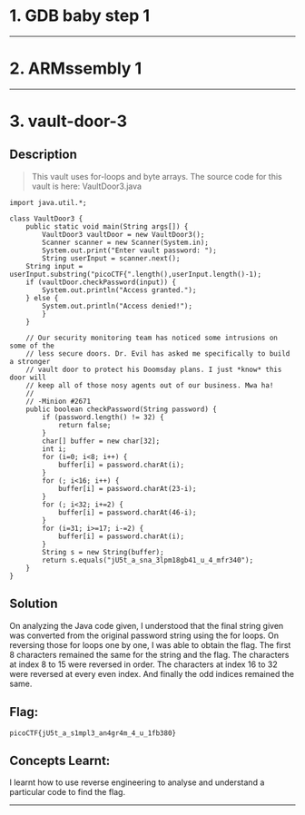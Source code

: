 # 1. GDB baby step 1

***

# 2. ARMssembly 1

***

# 3. vault-door-3

## Description
> This vault uses for-loops and byte arrays. The source code for this vault is here: VaultDoor3.java
```
import java.util.*;

class VaultDoor3 {
    public static void main(String args[]) {
        VaultDoor3 vaultDoor = new VaultDoor3();
        Scanner scanner = new Scanner(System.in);
        System.out.print("Enter vault password: ");
        String userInput = scanner.next();
	String input = userInput.substring("picoCTF{".length(),userInput.length()-1);
	if (vaultDoor.checkPassword(input)) {
	    System.out.println("Access granted.");
	} else {
	    System.out.println("Access denied!");
        }
    }

    // Our security monitoring team has noticed some intrusions on some of the
    // less secure doors. Dr. Evil has asked me specifically to build a stronger
    // vault door to protect his Doomsday plans. I just *know* this door will
    // keep all of those nosy agents out of our business. Mwa ha!
    //
    // -Minion #2671
    public boolean checkPassword(String password) {
        if (password.length() != 32) {
            return false;
        }
        char[] buffer = new char[32];
        int i;
        for (i=0; i<8; i++) {
            buffer[i] = password.charAt(i);
        }
        for (; i<16; i++) {
            buffer[i] = password.charAt(23-i);
        }
        for (; i<32; i+=2) {
            buffer[i] = password.charAt(46-i);
        }
        for (i=31; i>=17; i-=2) {
            buffer[i] = password.charAt(i);
        }
        String s = new String(buffer);
        return s.equals("jU5t_a_sna_3lpm18gb41_u_4_mfr340");
    }
}
```

## Solution
On analyzing the Java code given, I understood that the final string given was converted from the original password string using the for loops. On reversing those for loops one by one, I was able to obtain the flag.
The first 8 characters remained the same for the string and the flag. The characters at index 8 to 15 were reversed in order. The characters at index 16 to 32 were reversed at every even index. And finally the odd indices remained the same.  

## Flag:
```picoCTF{jU5t_a_s1mpl3_an4gr4m_4_u_1fb380}```

## Concepts Learnt:
I learnt how to use reverse engineering to analyse and understand a particular code to find the flag. 

***
